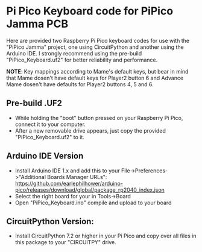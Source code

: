 # Pi Pico Keyboard code for PiPico Jamma PCB
  
Here are provided two Raspberry Pi Pico keyboard codes for use with the "PiPico Jamma" project, one using CircuitPython and another using the Arduino IDE. I strongly recommend using the pre-build "PiPico_Keyboard.uf2" for better reliability and performance.  
  
<B>NOTE</B>: Key mappings according to Mame's default keys, but bear in mind that
Mame dosen't have default keys for Player2 button 6 and Advance Mame dosen't have
defaults for Player2 buttons 4, 5 and 6.  
  
  
## Pre-build .UF2

- While holding the "boot" button pressed on your Raspberry Pi Pico, connect it to your computer.  
- After a new removable drive appears, just copy the provided "PiPico_Keyboard.uf2" to it.  
  
## Arduino IDE Version   

- Install Arduino IDE 1.x and add this to your File->Preferences->"Additional Boards Manager URLs":
https://github.com/earlephilhower/arduino-pico/releases/download/global/package_rp2040_index.json
- Select the right board for your in Tools->Board
- Open "PiPico_Keyboard.ino" compile and upload to your board
  
  
## CircuitPython Version:  
  
- Install CircuitPython 7.2 or higher in your Pi Pico and copy over all files in this package to your "CIRCUITPY" drive.  
  
  